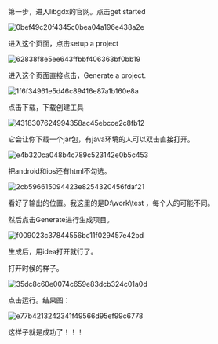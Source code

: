 第一步，进入libgdx的官网。点击get started

![0bef49c20f4345c0bea04a196e438a2e](./../img/0bef49c20f4345c0bea04a196e438a2e.png)

进入这个页面，点击setup a project

![62838f8e5ee643ffbbf406363bf0bb19](./../img/62838f8e5ee643ffbbf406363bf0bb19.png)

进入这个页面直接点击，Generate a project.

![1f6f34961e5d46c89416e87a1b160e8a](./../img/1f6f34961e5d46c89416e87a1b160e8a.png)

点击下载，下载创建工具

![4318307624994358ac45ebcce2c8fb12](./../img/4318307624994358ac45ebcce2c8fb12.png)

它会让你下载一个jar包，有java环境的人可以双击直接打开。

![e4b320ca048b4c789c523142e0b5c453](./../img/e4b320ca048b4c789c523142e0b5c453.png)

把android和ios还有html不勾选。

![2cb596615094423e8254320456fdaf21](./../img/2cb596615094423e8254320456fdaf21.png)

看好了输出的位置。我这里的是D:\work\test  ，每个人的可能不同。

然后点击Generate进行生成项目。

![f009023c37844556bc11f029457e42bd](./../img/f009023c37844556bc11f029457e42bd.png)

生成后，用idea打开就行了。

打开时候的样子。

![35dc8c60e0074c659e83dcb324c01a0d](./../img/35dc8c60e0074c659e83dcb324c01a0d.png)

点击运行。结果图：

![e77b4213242341f49566d95ef99c6778](./../img/e77b4213242341f49566d95ef99c6778.png)

这样子就是成功了！！！
